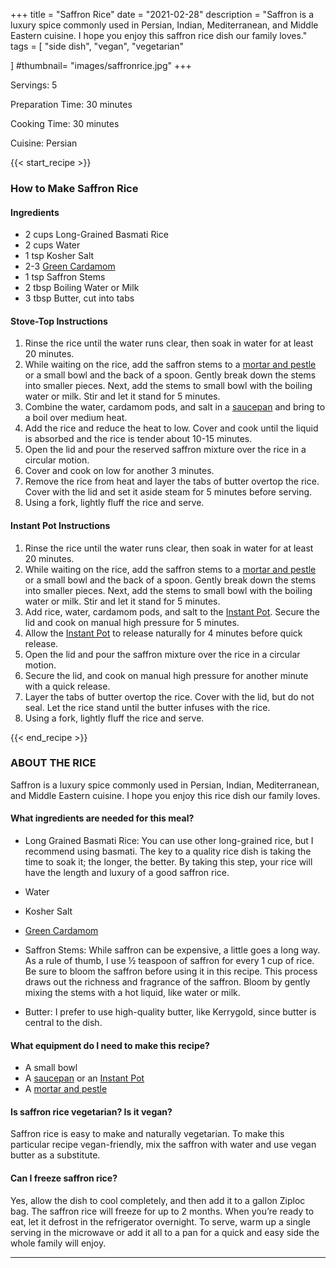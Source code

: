 
+++
title = "Saffron Rice"
date = "2021-02-28"
description = "Saffron is a luxury spice commonly used in Persian, Indian, Mediterranean, and Middle Eastern cuisine. I hope you enjoy this saffron rice dish our family loves."
tags = [
    "side dish",
    "vegan",
    "vegetarian"
    
]
#thumbnail= "images/saffronrice.jpg"
+++

Servings: 5 <!--more-->

Preparation Time: 30 minutes 

Cooking Time: 30 minutes 

Cuisine: Persian 

{{< start_recipe >}}

### How to Make Saffron Rice 

#### Ingredients 

* 2 cups Long-Grained Basmati Rice
* 2 cups Water 
* 1 tsp Kosher Salt 
* 2-3 [Green Cardamom](https://amzn.to/3rVRDr7)
* 1 tsp Saffron Stems
* 2 tbsp Boiling Water or Milk
* 3 tbsp Butter, cut into tabs

#### Stove-Top Instructions

1. Rinse the rice until the water runs clear, then soak in water for at least 20 minutes. 
2. While waiting on the rice, add the saffron stems to a [mortar and pestle](https://amzn.to/3EdGnfY) or a small bowl and the back of a spoon. Gently break down the stems into smaller pieces. Next, add the stems to small bowl with the boiling water or milk. Stir and let it stand for 5 minutes.  
3. Combine the water, cardamom pods, and salt in a [saucepan](https://amzn.to/31jga13) and bring to a boil over medium heat.  
4. Add the rice and reduce the heat to low. Cover and cook until the liquid is absorbed and the rice is tender about 10-15 minutes.
5. Open the lid and pour the reserved saffron mixture over the rice in a circular motion. 
6. Cover and cook on low for another 3 minutes. 
7. Remove the rice from heat and layer the tabs of butter overtop the rice. Cover with the lid and set it aside steam for 5 minutes before serving. 
8. Using a fork, lightly fluff the rice and serve.

#### Instant Pot Instructions

1. Rinse the rice until the water runs clear, then soak in water for at least 20 minutes. 
2. While waiting on the rice, add the saffron stems to a [mortar and pestle](https://amzn.to/3EdGnfY) or a small bowl and the back of a spoon. Gently break down the stems into smaller pieces. Next, add the stems to small bowl with the boiling water or milk. Stir and let it stand for 5 minutes.   
3. Add rice, water, cardamom pods, and salt to the [Instant Pot](https://amzn.to/37WzcdO). Secure the lid and cook on manual high pressure for 5 minutes.
4. Allow the [Instant Pot](https://amzn.to/37WzcdO) to release naturally for 4 minutes before quick release.
5. Open the lid and pour the saffron mixture over the rice in a circular motion. 
6. Secure the lid, and cook on manual high pressure for another minute with a quick release. 
7. Layer the tabs of butter overtop the rice. Cover with the lid, but do not seal. Let the rice stand until the butter infuses with the rice. 
8. Using a fork, lightly fluff the rice and serve.

{{< end_recipe >}}

### ABOUT THE RICE  

Saffron is a luxury spice commonly used in Persian, Indian, Mediterranean, and Middle Eastern cuisine. I hope you enjoy this rice dish our family loves.

#### What ingredients are needed for this meal?

* Long Grained Basmati Rice: You can use other long-grained rice, but I recommend using basmati. The key to a quality rice dish is taking the time to soak it; the longer, the better. By taking this step, your rice will have the length and luxury of a good saffron rice. 

* Water 

* Kosher Salt 

* [Green Cardamom](https://amzn.to/3rVRDr7)

* Saffron Stems: While saffron can be expensive, a little goes a long way. As a rule of thumb, I use ½ teaspoon of saffron for every 1 cup of rice. Be sure to bloom the saffron before using it in this recipe. This process draws out the richness and fragrance of the saffron. Bloom by gently mixing the stems with a hot liquid, like water or milk. 

* Butter: I prefer to use high-quality butter, like Kerrygold, since butter is central to the dish. 

#### What equipment do I need to make this recipe?

* A small bowl 
* A [saucepan](https://amzn.to/31jga13) or an [Instant Pot](https://amzn.to/37WzcdO)
* A [mortar and pestle](https://amzn.to/3EdGnfY) 

#### Is saffron rice vegetarian? Is it vegan?

Saffron rice is easy to make and naturally vegetarian. To make this particular recipe vegan-friendly, mix the saffron with water and use vegan butter as a substitute. 

#### Can I freeze saffron rice?

Yes, allow the dish to cool completely, and then add it to a gallon Ziploc bag. The saffron rice will freeze for up to 2 months. When you’re ready to eat, let it defrost in the refrigerator overnight. To serve, warm up a single serving in the microwave or add it all to a pan for a quick and easy side the whole family will enjoy.
 
---- 

